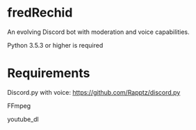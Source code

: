 # fredRechid

An evolving Discord bot with moderation and voice capabilities.

Python 3.5.3 or higher is required

# Requirements
Discord.py with voice: https://github.com/Rapptz/discord.py

FFmpeg 

youtube_dl
